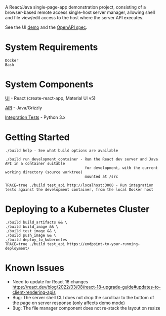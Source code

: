 
  A React/Java single-page-app demonstration project, consisting of a browser-based remote access single-host server manager, allowing shell and file view/edit access to the host where the server API executes.

  See the UI <a href="https://raw.githack.com/cloudomatic/HostManager/ui_demo/demo/index.html" target="_uidemo">demo</a> and the <a href="https://raw.githack.com/cloudomatic/HostManager/main/etc/spec.html" target="_spec">OpenAPI spec</a>.

  # System Requirements

    Docker
    Bash

  # System Components

  [UI](https://github.com/cloudomatic/HostManager/blob/develop/ui/src/HostManagerUI.js) - React (create-react-app, Material UI v5)

  [API](https://github.com/cloudomatic/HostManager/blob/develop/server/src/main/java/io/hostmanager/ServerController.java) - Java/Grizzly

  [Integration Tests](https://github.com/cloudomatic/HostManager/blob/develop/server/src/test/python/IntegrationTests.py) - Python 3.x

  # Getting Started
  
    ./build help - See what build options are available

    ./build run_development_container - Run the React dev server and Java API in a container suitable 
                                        for development, with the current working directory (source worktree)
                                        mounted at /src

    TRACE=true ./build test_api http://localhost:3000 - Run integration tests against the development container, from the local Docker host

  # Deploying to a Kubernetes Cluster

    ./build build_artifacts && \
    ./build build_image && \
    ./build test_image && \
    ./build push_image && \
    ./build deploy_to_kubernetes
    TRACE=true ./build test_api https://endpoint-to-your-running-deployment/

  # Known Issues

  - Need to update for React 18 changes https://react.dev/blog/2022/03/08/react-18-upgrade-guide#updates-to-client-rendering-apis
  - Bug: The server shell CLI does not drop the scrollbar to the bottom of the page on server response (only affects demo mode)
  - Bug: The file manager component does not re-stack the layout on resize
    
